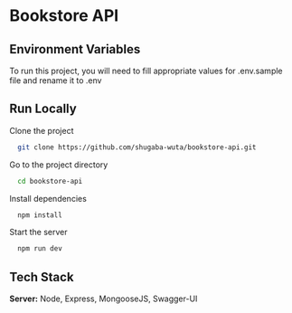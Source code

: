 # Bookstore API


## Environment Variables

To run this project, you will need to fill appropriate values for .env.sample file and rename it to .env


## Run Locally

Clone the project

```bash
  git clone https://github.com/shugaba-wuta/bookstore-api.git
```

Go to the project directory

```bash
  cd bookstore-api
```

Install dependencies

```bash
  npm install
```

Start the server

```bash
  npm run dev
```

## Tech Stack

**Server:** Node, Express, MongooseJS, Swagger-UI